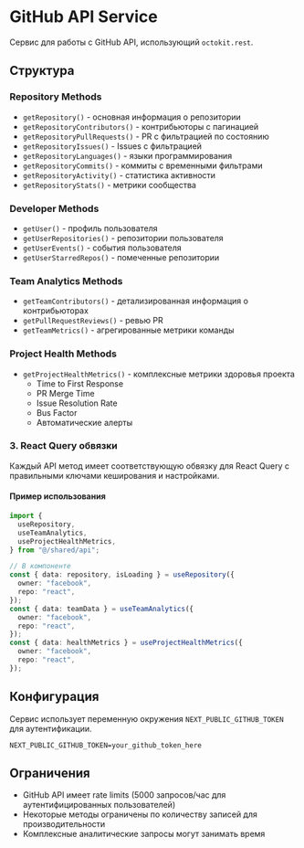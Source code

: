 # GitHub API Service

Cервис для работы с GitHub API, использующий `octokit.rest`.

## Структура

### Repository Methods

- `getRepository()` - основная информация о репозитории
- `getRepositoryContributors()` - контрибьюторы с пагинацией
- `getRepositoryPullRequests()` - PR с фильтрацией по состоянию
- `getRepositoryIssues()` - Issues с фильтрацией
- `getRepositoryLanguages()` - языки программирования
- `getRepositoryCommits()` - коммиты с временными фильтрами
- `getRepositoryActivity()` - статистика активности
- `getRepositoryStats()` - метрики сообщества

### Developer Methods

- `getUser()` - профиль пользователя
- `getUserRepositories()` - репозитории пользователя
- `getUserEvents()` - события пользователя
- `getUserStarredRepos()` - помеченные репозитории

### Team Analytics Methods

- `getTeamContributors()` - детализированная информация о контрибьюторах
- `getPullRequestReviews()` - ревью PR
- `getTeamMetrics()` - агрегированные метрики команды

### Project Health Methods

- `getProjectHealthMetrics()` - комплексные метрики здоровья проекта
  - Time to First Response
  - PR Merge Time
  - Issue Resolution Rate
  - Bus Factor
  - Автоматические алерты

### 3. React Query обвязки

Каждый API метод имеет соответствующую обвязку для React Query с правильными ключами кеширования и настройками.

#### Пример использования

```typescript
import {
  useRepository,
  useTeamAnalytics,
  useProjectHealthMetrics,
} from "@/shared/api";

// В компоненте
const { data: repository, isLoading } = useRepository({
  owner: "facebook",
  repo: "react",
});
const { data: teamData } = useTeamAnalytics({
  owner: "facebook",
  repo: "react",
});
const { data: healthMetrics } = useProjectHealthMetrics({
  owner: "facebook",
  repo: "react",
});
```

## Конфигурация

Сервис использует переменную окружения `NEXT_PUBLIC_GITHUB_TOKEN` для аутентификации.

```env
NEXT_PUBLIC_GITHUB_TOKEN=your_github_token_here
```

## Ограничения

- GitHub API имеет rate limits (5000 запросов/час для аутентифицированных пользователей)
- Некоторые методы ограничены по количеству записей для производительности
- Комплексные аналитические запросы могут занимать время
